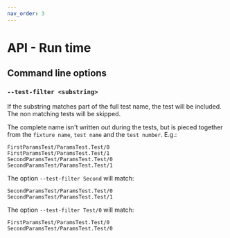 ```yaml
---
nav_order: 3
---
```


# API - Run time

## Command line options

### `--test-filter <substring>`

If the substring matches part of the full test name, the test will be included.
The non matching tests will be skipped.

The complete name isn't written out during the tests, but is pieced together from the `fixture name`, `test name` and the `test number`. E.g.:

    FirstParamsTest/ParamsTest.Test/0
    FirstParamsTest/ParamsTest.Test/1
    SecondParamsTest/ParamsTest.Test/0
    SecondParamsTest/ParamsTest.Test/1

The option `--test-filter Second` will match:

    SecondParamsTest/ParamsTest.Test/0
    SecondParamsTest/ParamsTest.Test/1

The option `--test-filter Test/0` will match:

    FirstParamsTest/ParamsTest.Test/0
    SecondParamsTest/ParamsTest.Test/0


